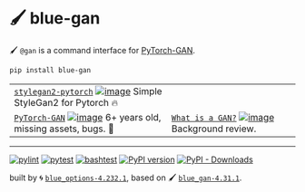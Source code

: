 # 🖌️ blue-gan

🖌️ `@gan` is a command interface for [PyTorch-GAN](https://github.com/eriklindernoren/PyTorch-GAN).

```bash
pip install blue-gan
```

|   |   |
| --- | --- |
| [`stylegan2-pytorch`](./blue_gan/docs/stylegan2_pytorch.md) [![image](https://raw.githubusercontent.com/lucidrains/stylegan2-pytorch/master/samples/cities.jpg)](./blue_gan/docs/stylegan2_pytorch.md) Simple StyleGan2 for Pytorch 🔥 |  |
| [`PyTorch-GAN`](./blue_gan/docs/PyTorch_GAN.md) [![image](https://github.com/eriklindernoren/PyTorch-GAN/raw/master/assets/logo.png)](./blue_gan/docs/PyTorch_GAN.md) 6+ years old, missing assets, bugs. 🛑 | [`What is a GAN?`](https://aws.amazon.com/what-is/gan/) [![image](https://d2908q01vomqb2.cloudfront.net/f1f836cb4ea6efb2a0b1b99f41ad8b103eff4b59/2021/11/11/ML-6149-image025.jpg)](https://aws.amazon.com/what-is/gan/) Background review. |

---


[![pylint](https://github.com/kamangir/blue-gan/actions/workflows/pylint.yml/badge.svg)](https://github.com/kamangir/blue-gan/actions/workflows/pylint.yml) [![pytest](https://github.com/kamangir/blue-gan/actions/workflows/pytest.yml/badge.svg)](https://github.com/kamangir/blue-gan/actions/workflows/pytest.yml) [![bashtest](https://github.com/kamangir/blue-gan/actions/workflows/bashtest.yml/badge.svg)](https://github.com/kamangir/blue-gan/actions/workflows/bashtest.yml) [![PyPI version](https://img.shields.io/pypi/v/blue-gan.svg)](https://pypi.org/project/blue-gan/) [![PyPI - Downloads](https://img.shields.io/pypi/dd/blue-gan)](https://pypistats.org/packages/blue-gan)

built by 🌀 [`blue_options-4.232.1`](https://github.com/kamangir/awesome-bash-cli), based on 🖌️ [`blue_gan-4.31.1`](https://github.com/kamangir/blue-gan).
